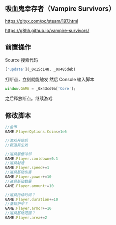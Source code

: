 ## 吸血鬼幸存者（Vampire Survivors）
https://gityx.com/pc/steam/197.html

https://g8hh.github.io/vampire-survivors/

## 前置操作
Source 搜索代码
```js
['update'](_0x15c148, _0x485deb)
```
打断点，立刻就能触发
然后 Console 输入脚本
```js
window.GAME = _0x43cd9a['Core'];
```
之后释放断点。继续游戏

## 修改脚本
```js
//金币
GAME.PlayerOptions.Coins=1e6

//游戏开始后
//新道具生效

//道具最低冷却
GAME.Player.cooldown=0.1
//道具射速
GAME.Player.speed+=1
//道具基础伤害
GAME.Player.power+=10
//道具基础数量
GAME.Player.amount+=10

//道具持续时间？
GAME.Player.duration+=10
//基础护甲？
GAME.Player.armor+=10
//道具基础范围？
GAME.Player.area+=2

```
